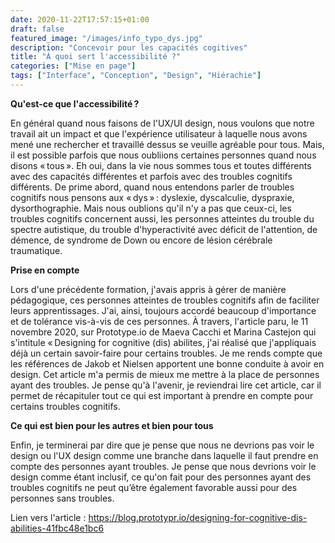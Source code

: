 ```yaml
---
date: 2020-11-22T17:57:15+01:00
draft: false
featured_image: "/images/info_typo_dys.jpg"
description: "Concevoir pour les capacités cogitives"
title: "À quoi sert l'accessibilité ?"
categories: ["Mise en page"]
tags: ["Interface", "Conception", "Design", "Hiérachie"]
---
```


**Qu'est-ce que l'accessibilité ?**

En général quand nous faisons de l'UX/UI design, nous voulons que notre travail ait un impact et que l'expérience utilisateur à laquelle nous avons mené une rechercher et travaillé dessus se veuille agréable pour tous. Mais, il est possible parfois que nous oubliions certaines personnes quand nous disons « tous ».
Eh oui, dans la vie nous sommes tous et toutes différents avec des capacités différentes et parfois avec des troubles cognitifs différents. 
De prime abord, quand nous entendons parler de troubles cognitifs nous pensons aux « dys » : dyslexie, dyscalculie, dyspraxie, dysorthographie. Mais nous oublions qu'il n'y a pas que ceux-ci, les troubles cognitifs concernent aussi, les personnes atteintes du trouble du spectre autistique, du trouble d'hyperactivité avec déficit de l'attention, de démence, de syndrome de Down ou encore de lésion cérébrale traumatique.

**Prise en compte**

Lors d'une précédente formation, j'avais appris à gérer de manière pédagogique, ces personnes atteintes de troubles cognitifs afin de faciliter leurs apprentissages. J'ai, ainsi, toujours accordé beaucoup d'importance et de tolérance vis-à-vis de ces personnes. 
À travers, l'article paru, le 11 novembre 2020, sur Prototype.io de Maeva Cacchi et Marina Castejon qui s'intitule « Designing for cognitive (dis) abilites, j'ai réalisé que j'appliquais déjà un certain savoir-faire pour certains troubles. Je me rends compte que les références de Jakob et Nielsen apportent une bonne conduite à avoir en design. Cet article m'a permis de mieux me mettre à la place de personnes ayant des troubles. Je pense qu'à l'avenir, je reviendrai lire cet article, car il permet de récapituler tout ce qui est important à prendre en compte pour certains troubles cognitifs. 

**Ce qui est bien pour les autres et bien pour tous**

Enfin, je terminerai par dire que je pense que nous ne devrions pas voir le design ou l'UX design comme une branche dans laquelle il faut prendre en compte des personnes ayant troubles. Je pense que nous devrions voir le design comme étant inclusif, ce qu'on fait pour des personnes ayant des troubles cognitifs ne peut qu’être également favorable aussi pour des personnes sans troubles.

Lien vers l'article : https://blog.prototypr.io/designing-for-cognitive-dis-abilities-41fbc48e1bc6